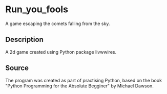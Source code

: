 # Run_you_fools
A game escaping the comets falling from the sky.

## Description

A 2d game created using Python package livwwires. 

## Source

The program was created as part of practising Python, based on the book "Python Programming for the Absolute Begginer" by Michael Dawson.


